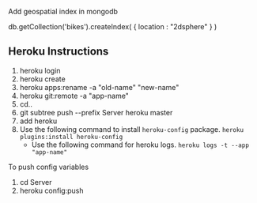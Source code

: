 Add geospatial index in mongodb

db.getCollection('bikes').createIndex( { location : "2dsphere" } )

## Heroku Instructions
1. heroku login
2. heroku create 
3. heroku apps:rename -a "old-name" "new-name"
4. heroku git:remote -a "app-name"
5. cd.. 
6. git subtree push --prefix Server heroku master
7. add heroku
8. Use the following command to install `heroku-config` package. `heroku plugins:install heroku-config`
    * Use the following command for heroku logs. `heroku logs -t --app "app-name"` 

To push config variables
1. cd Server
2. heroku config:push

